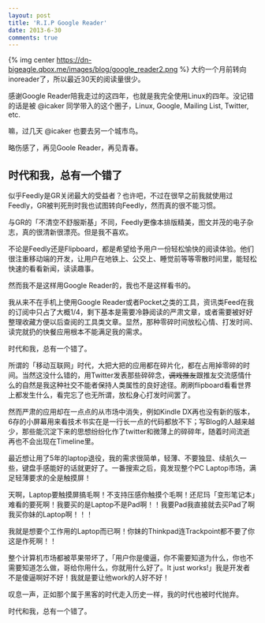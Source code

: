 ```yaml
---
layout: post
title: 'R.I.P Google Reader'
date: 2013-6-30
comments: true
---
```

{% img center https://dn-bigeagle.qbox.me/images/blog/google_reader2.png %}
大约一个月前转向inoreader了，所以最近30天的阅读量很少。

感谢Google Reader陪我走过的这四年，也就是我完全使用Linux的四年。没记错的话是被 @icaker 同学带入的这个圈子，Linux, Google, Mailing List, Twitter, etc. 

嘛，过几天 @icaker 也要去另一个城市鸟。

略伤感了，再见Goole Reader，再见青春。

## 时代和我，总有一个错了

似乎Feedly是GR关闭最大的受益者？也许吧，不过在很早之前我就使用过Feedly，GR被判死刑时我也试图转向Feedly，然而真的很不能习惯。

与GR的「不清空不舒服斯基」不同，Feedly更像本排版精美，图文并茂的电子杂志，真的很清新很漂亮。但是我不喜欢。

不论是Feedly还是Flipboard，都是希望给予用户一份轻松愉快的阅读体验。他们很注重移动端的开发，让用户在地铁上、公交上、睡觉前等等零散时间里，能轻松快速的看看新闻，读读趣事。

然而我不是这样用Google Reader的，我也不是这样看书的。

我从来不在手机上使用Google Reader或者Pocket之类的工具，资讯类Feed在我的订阅中只占了大概1/4，剩下基本是需要冷静阅读的严肃文章，或者需要被好好整理收藏方便以后查阅的工具类文章。显然，那种零碎时间放松心情、打发时间、读完就扔的快餐应用根本不能满足我的需求。

时代和我，总有一个错了。

所谓的「移动互联网」时代，大把大把的应用都在碎片化，都在占用掉零碎的时间。当然这没什么错的，用Twitter发表那些碎碎念，<del>调戏推友</del>跟推友交流感情什么的自然是我这种社交不能者保持人类属性的良好途径。刷刷flipboard看看世界上都发生什么，看完忘了也无所谓，放松身心打发时间罢了。

然而严肃的应用却在一点点的从市场中消失，例如Kindle DX再也没有新的版本，6存的小屏幕用来看技术书实在是一行长一点的代码都放不下；写Blog的人越来越少，那些能沉淀下来的思想纷纷化作了twitter和微薄上的碎碎年，随着时间流逝再也不会出现在Timeline里。

最近想让用了5年的laptop退役，我的需求很简单，轻薄、不要独显、续航久一些，键盘手感能好的话就更好了。一番搜索之后，竟发现整个PC Laptop市场，满足轻薄要求的全是触摸屏！

天啊，Laptop要触摸屏搞毛啊！不支持压感你触摸个毛啊！还尼玛「变形笔记本」难看的要死啊！我要买的是Laptop不是Pad啊！！我要Pad我直接就去买Pad了啊我买你妹的Laptop啊！！！

我就是想要个工作用的Laptop而已啊！你妹的Thinkpad连Trackpoint都不要了你这是作死啊！！

整个计算机市场都被苹果带坏了，「用户你是傻逼，你不需要知道为什么，你也不需要知道怎么做，哥给你用什么，你就用什么好了。It just works!」我是开发者不是傻逼啊好不好！我就是要让他work的人好不好！

叹息一声，正如那个属于黑客的时代走入历史一样，我的时代也被时代抛弃。

时代和我，总有一个错了。
